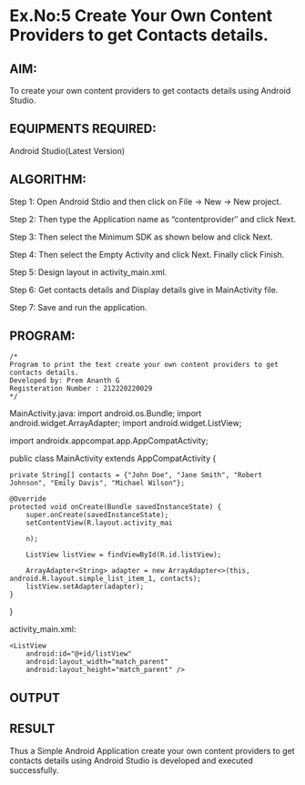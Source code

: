 
# Ex.No:5 Create Your Own Content Providers to get Contacts details.


## AIM:

To create your own content providers to get contacts details using Android Studio.

## EQUIPMENTS REQUIRED:

Android Studio(Latest Version)

## ALGORITHM:

Step 1: Open Android Stdio and then click on File -> New -> New project.

Step 2: Then type the Application name as “contentprovider″ and click Next. 

Step 3: Then select the Minimum SDK as shown below and click Next.

Step 4: Then select the Empty Activity and click Next. Finally click Finish.

Step 5: Design layout in activity_main.xml.

Step 6: Get contacts details and Display details give in MainActivity file.

Step 7: Save and run the application.

## PROGRAM:
```
/*
Program to print the text create your own content providers to get contacts details.
Developed by: Prem Ananth G
Registeration Number : 212220220029
*/
```
MainActivity.java:
import android.os.Bundle;
import android.widget.ArrayAdapter;
import android.widget.ListView;

import androidx.appcompat.app.AppCompatActivity;

public class MainActivity extends AppCompatActivity {

    private String[] contacts = {"John Doe", "Jane Smith", "Robert Johnson", "Emily Davis", "Michael Wilson"};

    @Override
    protected void onCreate(Bundle savedInstanceState) {
        super.onCreate(savedInstanceState);
        setContentView(R.layout.activity_mai
        
        n);

        ListView listView = findViewById(R.id.listView);

        ArrayAdapter<String> adapter = new ArrayAdapter<>(this, android.R.layout.simple_list_item_1, contacts);
        listView.setAdapter(adapter);
    }
}

activity_main.xml:

<RelativeLayout xmlns:android="http://schemas.android.com/apk/res/android"
    xmlns:tools="http://schemas.android.com/tools"
    android:layout_width="match_parent"
    android:layout_height="match_parent"
    android:paddingLeft="16dp"
    android:paddingTop="16dp"
    android:paddingRight="16dp"
    android:paddingBottom="16dp"
    tools:context=".MainActivity">

    <ListView
        android:id="@+id/listView"
        android:layout_width="match_parent"
        android:layout_height="match_parent" />

</RelativeLayout>

## OUTPUT



## RESULT
Thus a Simple Android Application create your own content providers to get contacts details using Android Studio is developed and executed successfully.
